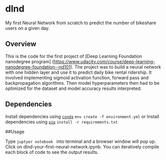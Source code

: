 # dlnd
My first Neural Network from scratch to predict the number of bikeshare users on a given day.

## Overview

This is the code for the first project of [Deep Learning Foundation nanodegree program] (https://www.udacity.com/course/deep-learning-nanodegree-foundation--nd101). The project was to build a neural network with one hidden layer and use it to predict daily bike rental ridership. It involved implementing sigmoid activation function, forward pass and backpropagation algorithms. Then model hyperparameters then had to be optimized for the dataset and model accuracy results interpreted. 

## Dependencies

Install dependencies using [`conda`](https://www.continuum.io/downloads) `env create -f environment.yml`
or
Install dependencies using [`pip`](https://pip.pypa.io/en/stable/) `install -r requirements.txt`

##Usage

Type `juptyer notebook ` into terminal and a browser window will pop up. Click on dlnd-your-first-neural-network.ipynb. You can iteratively compile 
each block of code to see the output results.

